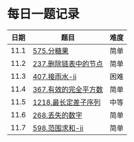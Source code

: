 # 每日一题记录

| 日期 | 题目                                                     | 难度 |
| ---- | -------------------------------------------------------- | ---- |
| 11.1 | [575.分糖果](./record/575.分糖果.md)                     | 简单 |
| 11.2 | [237.删除链表中的节点](./record/237.删除链表中的节点.md) | 简单 |
| 11.3 | [407.接雨水-ii](./record/407.接雨水-ii.md)               | 困难 |
| 11.4 | [367.有效的完全平方数](./record/367.有效的完全平方数.md) | 简单 |
| 11.5 | [1218.最长定差子序列](./record/1218.最长定差子序列.md)   | 中等 |
| 11.6 | [268.丢失的数字](./record/268.丢失的数字.md)             | 简单 |
| 11.7 | [598.范围求和-ii](./record/598.范围求和-ii.md)           | 简单 |
